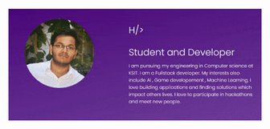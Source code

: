 ![Profile](https://raw.githubusercontent.com/pranavms13/pranavms13.github.io/master/profile-gif.gif)
